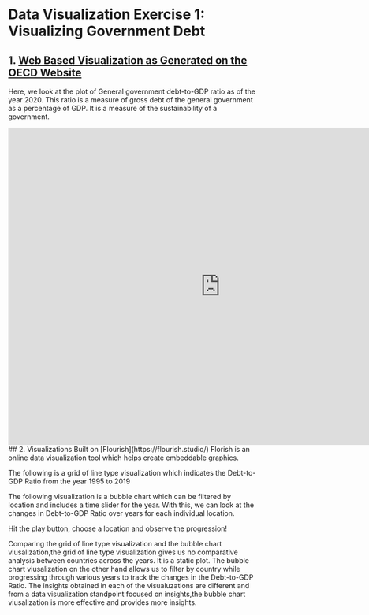 # Data Visualization Exercise 1: Visualizing Government Debt
## 1. [Web Based Visualization as Generated on the OECD Website](https://data.oecd.org/chart/6B7G)
Here, we look at the plot of General government debt-to-GDP ratio as of the year 2020. This ratio is a measure of gross debt of the general government as a percentage of GDP. It is a measure of the sustainability of a government.  
<iframe src="https://data.oecd.org/chart/6B7G" width="860" height="645" style="border: 0" mozallowfullscreen="true" webkitallowfullscreen="true" allowfullscreen="true"><a href="https://data.oecd.org/chart/6B7G" target="_blank">OECD Chart: General government debt, Total, % of GDP, Annual, 2020</a></iframe>
## 2. Visualizations Built on [Flourish](https://flourish.studio/)
Florish is an online data visualization tool which helps create embeddable graphics.

The following is a grid of line type visualization which indicates the Debt-to-GDP Ratio from the year 1995 to 2019
<div class="flourish-embed flourish-chart" data-src="visualisation/8534698"><script src="https://public.flourish.studio/resources/embed.js"></script></div>

The following visualization is a bubble chart which can be filtered by location and includes a time slider for the year. With this, we can look at the changes in Debt-to-GDP Ratio over years for each individual location.

Hit the play button, choose a location and observe the progression!
<div class="flourish-embed flourish-scatter" data-src="visualisation/8541967"><script src="https://public.flourish.studio/resources/embed.js"></script></div>
Comparing the grid of line type visualization and the bubble chart viusalization,the grid of line type visualization gives us no comparative analysis between countries across the years. It is a static plot. The bubble chart viusalization on the other hand  allows us to filter by country while progressing through various years to track the changes in the Debt-to-GDP Ratio. The insights obtained in each of the visualuzations are different and from a data visualization standpoint focused on insights,the bubble chart viusalization is more effective and provides more insights.
